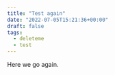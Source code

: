 ```yaml
---
title: "Test again"
date: "2022-07-05T15:21:36+00:00"
draft: false
tags:
  - deleteme
  - test
---
```


Here we go again.


